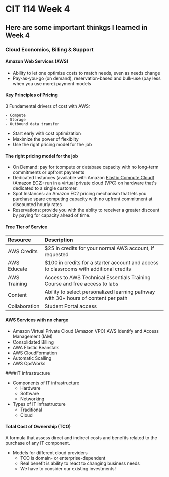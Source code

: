 # CIT 114 Week 4
## Here are some important thinkgs I learned in Week 4
### Cloud Economics, Billing & Support

#### Amazon Web Services (AWS)
- Ability to let one optimize costs to match needs, even as needs change
- Pay-as-you-go (on demand), reservation-based and bulk-use (pay less when you use more) payment models

#### Key Principles of Pricing
3 Fundamental drivers of cost with AWS:
```
- Compute
- Storage
- Outbound data transfer
```
- Start early with cost optimization
- Maximize the power of flexiblity
- Use the right pricing model for the job

#### The right pricing model for the job
- On Demand: pay for tcompute or database capacity with no long-term commitments or upfront payments
- Dedicated Instances (available with Amazon [Elastic Compute Cloud](https://aws.amazon.com/ec2/?ec2-whats-new.sort-by=item.additionalFields.postDateTime&ec2-whats-new.sort-order=desc)) (Amazon EC2): run in a virtual private cloud (VPC) on hardware that's dedicated to a single customer.
- Spot Instances: an Amazon EC2 pricing mechanism that lets you purchase spare computing capacity with no upfront commitment at discounted hourly rates
- Reservations: provide you with the ablity to receiver a greater discount by paying for capacity ahead of time.

#### Free Tier of Service
|Resource|Description|
|:---|:---|
|AWS Credits|$25 in credits for your normal AWS account, if requested|
|AWS Educate|$100 in credits for a starter account and access to classrooms with additional credits|
|AWS Training|Access to AWS Technical Essentials Training Course and free access to labs|
|Content|Ability to select personalized learning pathway with 30+ hours of content per path | | Earn digital badges that showcase cloud skills | | Free access to AWS content for homework, labs or self-study|
|Collaboration|Student Portal access | | Student Portfolio to store developed projects in one place | | Access to the AWS Job Board and job postings|

#### AWS Services with no charge
- Amazon Virtual Private Cloud (Amazon VPC) AWS Identify and Access Management (IAM)
- Consolidated Billing
- AWA Elastic Beanstalk
- AWS CloudFormation
- Automatic Scalling 
- AWS OpsWorks

####IT Infrastructure
- Components of IT infrastructure
  - Hardware
  - Software
  - Networking
- Types of IT Infrastructure
  - Traditional
  - Cloud

#### Total Cost of Ownership (TCO)
A formula that assess direct and indirect costs and benefits related to the purchase of any IT component.
- Models for different cloud providers
  - TCO is domain- or enterprise-dependent
  - Real benefit is ability to react to changing business needs
  - We have to consider our existing investments!

